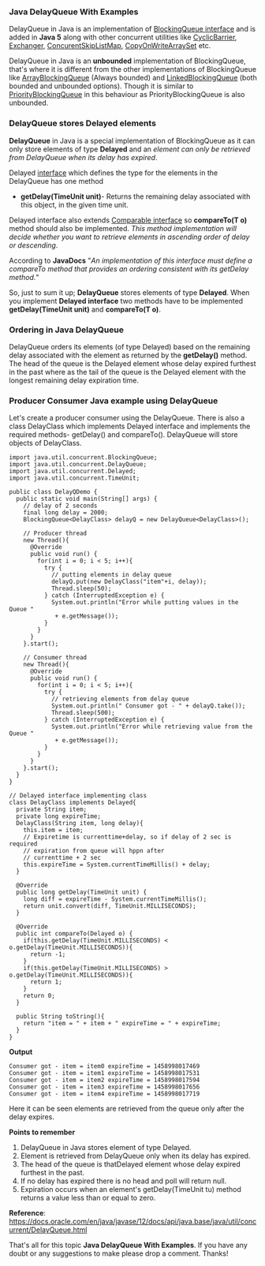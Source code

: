 ### Java DelayQueue With Examples

DelayQueue in Java is an implementation of [BlockingQueue interface](https://www.netjstech.com/2016/02/blockingqueue-in-java-concurrency.html) and is added in **Java 5** along with other concurrent utilities like [CyclicBarrier](https://www.netjstech.com/2016/01/cyclicbarrier-in-java-concurrency.html), [Exchanger](https://www.netjstech.com/2016/02/exchanger-in-java-concurrency.html), [ConcurentSkipListMap](https://www.netjstech.com/2016/03/concurrentskiplistmap-in-java.html), [CopyOnWriteArraySet](https://www.netjstech.com/2016/03/copyonwritearrayset-in-java-concurrency.html) etc.

DelayQueue in Java is an **unbounded** implementation of BlockingQueue, that's where it is different from the other implementations of BlockingQueue like [ArrayBlockingQueue](https://www.netjstech.com/2016/02/arrayblockingqueue-in-java-concurrency.html) (Always bounded) and [LinkedBlockingQueue](https://www.netjstech.com/2016/03/linkedblockingqueue-in-java.html) (both bounded and unbounded options). Though it is similar to [PriorityBlockingQueue](https://www.netjstech.com/2016/03/priorityblockingqueue-in-java.html) in this behaviour as PriorityBlockingQueue is also unbounded.

### DelayQueue stores Delayed elements

**DelayQueue** in Java is a special implementation of BlockingQueue as it can only store elements of type **Delayed** and an *element can only be retrieved from DelayQueue when its delay has expired*.

Delayed [interface](https://www.netjstech.com/2015/05/interface-in-java.html) which defines the type for the elements in the DelayQueue has one method

- **getDelay(TimeUnit unit)**- Returns the remaining delay associated with this object, in the given time unit.

Delayed interface also extends [Comparable interface](https://www.netjstech.com/2015/10/difference-between-comparable-and-comparator-java.html) so **compareTo(T o)** method should also be implemented. *This method implementation will decide whether you want to retrieve elements in ascending order of delay or descending*.

According to **JavaDocs** "*An implementation of this interface must define a compareTo method that provides an ordering consistent with its getDelay method.*"

So, just to sum it up; **DelayQueue** stores elements of type **Delayed**. When you implement **Delayed interface** two methods have to be implemented **getDelay(TimeUnit unit)** and **compareTo(T o)**.

### Ordering in Java DelayQueue

DelayQueue orders its elements (of type Delayed) based on the remaining delay associated with the element as returned by the **getDelay()** method. The head of the queue is the Delayed element whose delay expired furthest in the past where as the tail of the queue is the Delayed element with the longest remaining delay expiration time.

### Producer Consumer Java example using DelayQueue

Let's create a producer consumer using the DelayQueue. There is also a class DelayClass which implements Delayed interface and implements the required methods- getDelay() and compareTo(). DelayQueue will store objects of DelayClass.

```
import java.util.concurrent.BlockingQueue;
import java.util.concurrent.DelayQueue;
import java.util.concurrent.Delayed;
import java.util.concurrent.TimeUnit;

public class DelayQDemo {
  public static void main(String[] args) {
    // delay of 2 seconds
    final long delay = 2000;
    BlockingQueue<DelayClass> delayQ = new DelayQueue<DelayClass>();
      
    // Producer thread
    new Thread(){
      @Override
      public void run() {
        for(int i = 0; i < 5; i++){
          try {
            // putting elements in delay queue
            delayQ.put(new DelayClass("item"+i, delay));
            Thread.sleep(50);
          } catch (InterruptedException e) {
            System.out.println("Error while putting values in the Queue "
             + e.getMessage());
          }
        }
      }
    }.start();
      
    // Consumer thread
    new Thread(){
      @Override
      public void run() {
        for(int i = 0; i < 5; i++){
          try {
            // retrieving elements from delay queue
            System.out.println(" Consumer got - " + delayQ.take());
            Thread.sleep(500);
          } catch (InterruptedException e) {
            System.out.println("Error while retrieving value from the Queue "
             + e.getMessage());
          }
        }
      }
    }.start();
  }
}

// Delayed interface implementing class
class DelayClass implements Delayed{
  private String item;
  private long expireTime;
  DelayClass(String item, long delay){
    this.item = item;
    // Expiretime is currenttime+delay, so if delay of 2 sec is required
    // expiration from queue will hppn after
    // currenttime + 2 sec
    this.expireTime = System.currentTimeMillis() + delay;
  }
    
  @Override
  public long getDelay(TimeUnit unit) {
    long diff = expireTime - System.currentTimeMillis();
    return unit.convert(diff, TimeUnit.MILLISECONDS);
  }
    
  @Override
  public int compareTo(Delayed o) {
    if(this.getDelay(TimeUnit.MILLISECONDS) < o.getDelay(TimeUnit.MILLISECONDS)){
      return -1;
    }
    if(this.getDelay(TimeUnit.MILLISECONDS) > o.getDelay(TimeUnit.MILLISECONDS)){
      return 1;
    }
    return 0;        
  }
    
  public String toString(){
    return "item = " + item + " expireTime = " + expireTime;
  } 
}
```

**Output**

```
Consumer got - item = item0 expireTime = 1458998017469
Consumer got - item = item1 expireTime = 1458998017531
Consumer got - item = item2 expireTime = 1458998017594
Consumer got - item = item3 expireTime = 1458998017656
Consumer got - item = item4 expireTime = 1458998017719
```

Here it can be seen elements are retrieved from the queue only after the delay expires.

**Points to remember**

1. DelayQueue in Java stores element of type Delayed.
2. Element is retrieved from DelayQueue only when its delay has expired.
3. The head of the queue is thatDelayed element whose delay expired furthest in the past.
4. If no delay has expired there is no head and poll will return null.
5. Expiration occurs when an element's getDelay(TimeUnit tu) method returns a value less than or equal to zero.

**Reference**: https://docs.oracle.com/en/java/javase/12/docs/api/java.base/java/util/concurrent/DelayQueue.html

That's all for this topic **Java DelayQueue With Examples**. If you have any doubt or any suggestions to make please drop a comment. Thanks!